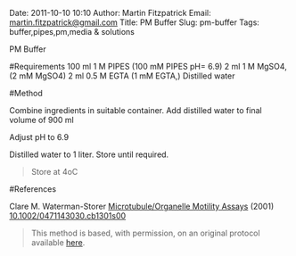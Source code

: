 Date: 2011-10-10 10:10
Author: Martin Fitzpatrick
Email: martin.fitzpatrick@gmail.com
Title: PM  Buffer
Slug: pm-buffer
Tags: buffer,pipes,pm,media &amp; solutions

PM  Buffer





#Requirements
100 ml 1 M PIPES (100 mM PIPES pH= 6.9)
2 ml 1 M MgSO4, (2 mM MgSO4)
2 ml 0.5 M EGTA (1 mM EGTA,)
Distilled water

#Method

Combine ingredients in suitable container. Add distilled water to final volume of 900 ml



Adjust pH to 6.9




Distilled water to 1 liter. Store until required.


>Store at 4oC




#References


Clare M. Waterman-Storer [Microtubule/Organelle Motility Assays](http://dx.doi.org/10.1002/0471143030.cb1301s00)  (2001)
[10.1002/0471143030.cb1301s00](http://dx.doi.org/10.1002/0471143030.cb1301s00)





>This method is based, with permission, on an original protocol available [here](doi:10.1002/0471143030.cb1301s00).

